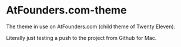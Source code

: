 AtFounders.com-theme
====================

The theme in use on AtFounders.com (child theme of Twenty Eleven).

Literally just testing a push to the project from Github for Mac.
